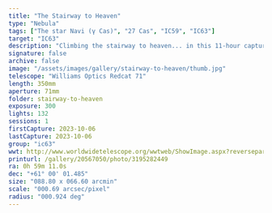 ```yaml
---
title: "The Stairway to Heaven"
type: "Nebula"
tags: ["The star Navi (γ Cas)", "27 Cas", "IC59", "IC63"]
target: "IC63"
description: "Climbing the stairway to heaven... in this 11-hour capture of IC63, the ghost of Cassiopeia is straining to reach the brilliantly glowing star Navi."
signature: false
archive: false
image: "/assets/images/gallery/stairway-to-heaven/thumb.jpg"
telescope: "Williams Optics Redcat 71"
length: 350mm
aperture: 71mm
folder: stairway-to-heaven
exposure: 300
lights: 132
sessions: 1
firstCapture: 2023-10-06
lastCapture: 2023-10-06
group: "ic63"
wwt: http://www.worldwidetelescope.org/wwtweb/ShowImage.aspx?reverseparity=True&scale=0.686541&name=stairway-to-heaven.jpg&imageurl=https://deepskyworkflows.com/assets/images/gallery/stairway-to-heaven/stairway-to-heaven.jpg&credits=Jeremy+Likness+at+DeepSkyWorkflows.com&creditsUrl=https://deepskyworkflows.com/about&ra=15.703037&dec=60.862338&x=1830.7&y=1610.1&rotation=309.86&thumb=https://deepskyworkflows.com/assets/images/gallery/stairway-to-heaven/thumb.jpg
printurl: /gallery/20567050/photo/3195282449
ra: 0h 59m 11.0s
dec: "+61° 00' 01.485"
size: "088.80 x 066.60 arcmin"
scale: "000.69 arcsec/pixel"
radius: "000.924 deg"
---
```

